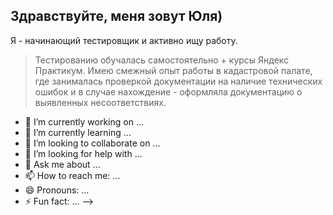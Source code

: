 ## Здравствуйте, меня зовут Юля)
Я - начинающий тестировщик и активно ищу работу.
> Тестированию обучалась самостоятельно + курсы Яндекс Практикум.
> Имею смежный опыт работы в кадастровой палате, где занималась проверкой документации на наличие технических ошибок и в случае нахождение - оформляла документацию о выявленных несоответствиях.

- 🔭 I’m currently working on ...
- 🌱 I’m currently learning ...
- 👯 I’m looking to collaborate on ...
- 🤔 I’m looking for help with ...
- 💬 Ask me about ...
- 📫 How to reach me: ...
- 😄 Pronouns: ...
- ⚡ Fun fact: ...
-->
